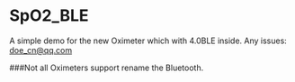 # SpO2_BLE
A simple demo for the new Oximeter which with 4.0BLE inside.   Any issues: doe_cn@qq.com

###Not all Oximeters support rename the Bluetooth.

